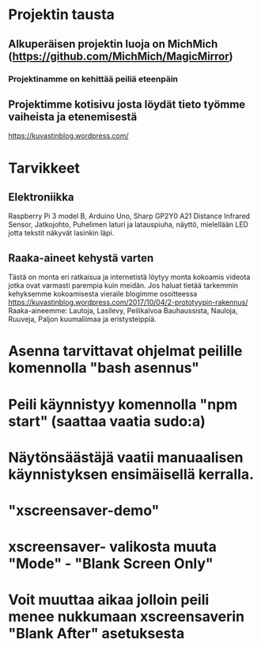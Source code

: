 # Projektin tausta
## Alkuperäisen projektin luoja on MichMich (https://github.com/MichMich/MagicMirror)
### Projektinamme on kehittää peiliä eteenpäin
## Projektimme kotisivu josta löydät tieto työmme vaiheista ja etenemisestä
https://kuvastinblog.wordpress.com/
# Tarvikkeet
## Elektroniikka
Raspberry Pi 3 model B,
Arduino Uno,
Sharp GP2Y0 A21 Distance Infrared Sensor,
Jatkojohto,
Puhelimen laturi ja latauspiuha,
näyttö, mielellään LED jotta tekstit näkyvät lasinkin läpi.
## Raaka-aineet kehystä varten
Tästä on monta eri ratkaisua ja internetistä löytyy monta kokoamis videota jotka ovat varmasti parempia kuin meidän.
Jos haluat tietää tarkemmin kehyksemme kokoamisesta vieraile blogimme osoitteessa https://kuvastinblog.wordpress.com/2017/10/04/2-prototyypin-rakennus/
Raaka-aineemme:
Lautoja,
Lasilevy,
Peilikalvoa Bauhaussista,
Nauloja,
Ruuveja,
Paljon kuumaliimaa ja eristysteippiä.
# Asenna tarvittavat ohjelmat peilille komennolla "bash asennus"
# Peili käynnistyy komennolla "npm start" (saattaa vaatia sudo:a)

# Näytönsäästäjä vaatii manuaalisen käynnistyksen ensimäisellä kerralla.
# "xscreensaver-demo"
# xscreensaver- valikosta muuta "Mode" - "Blank Screen Only"
# Voit muuttaa aikaa jolloin peili menee nukkumaan xscreensaverin "Blank After" asetuksesta 

